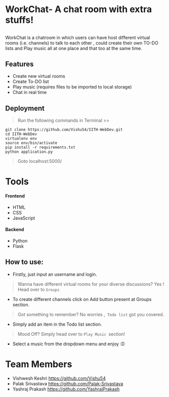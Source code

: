 # WorkChat- A chat room with extra stuffs! 

## 


WorkChat is a chatroom  in which users can have host different virtual rooms (i.e. channels) to talk to each other , could create their own TO-DO lists and Play music all at one place and that too at the same time. 



## Features


- Create new virtual rooms
- Create To-DO list
- Play music (requires files to be imported to local storage)
- Chat in real time



## Deployment


>Run the following commands in Terminal >>

```
git clone https://github.com/Vishu54/IITH-WebDev.git
cd IITH-WebDev
virtualenv env
source env/bin/activate
pip install -r requirements.txt
python application.py
```
>Goto localhost:5000/

# Tools

#### Frontend

- HTML 
- CSS
- JavaScript

#### Backend
- Python
- Flask


## How to use:

- Firstly, just input an username and login.
>Wanna have different virtual rooms for your diverse discussions?
>Yes ! Head over to ``` Groups ``` 
- To create different channels click on Add button present at Groups section.
>Got something to remember? No worries ,``` Todo list``` got you covered.
- Simply add an item in the Todo list section.
>Mood Off? Simply head over to ```Play Music ```section!
- Select a music from the dropdown menu and enjoy :D


# Team Members
 
- Vishwesh Keshri    <https://github.com/Vishu54>
- Palak Srivastava   <https://github.com/Palak-Srivastava>
- Yashraj Prakash    <https://github.com/YashrajPrakash>













  
